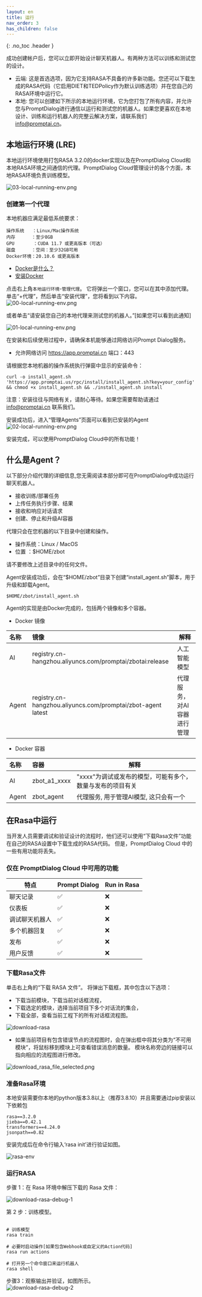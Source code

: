 ```yaml
---
layout: en
title: 运行
nav_order: 3
has_children: false
---
```

{: .no_toc .header }

成功创建帐户后，您可以立即开始设计聊天机器人。有两种方法可以训练和测试您的设计。

- 云端: 这是首选选项，因为它支持RASA不具备的许多新功能。您还可以下载生成的RASA代码（它启用DIET和TEDPolicy作为默认训练选项）并在您自己的RASA环境中运行它。
- 本地: 您可以创建如下所示的本地运行环境，它为您打包了所有内容，并允许您与PromptDialog进行通信以运行和测试您的机器人。如果您更喜欢在本地设计、训练和运行机器人的完整云解决方案，请联系我们[info@promptai.cn](info@promptai.cn)。

##  本地运行环境 (LRE)
本地运行环境使用打包RASA 3.2.0的docker实现以及在PromptDialog Cloud和本地RASA环境之间通信的代理。PromptDialog Cloud管理设计的各个方面，本地RASA环境负责训练模型。

![03-local-running-env.png](/assets/images/local_running_env/03-local-running-env.png)

### 创建第一个代理
本地机器应满足最低系统要求：
```text
操作系统   ：Linux/Mac操作系统
内存      ：至少8GB
GPU       ：CUDA 11.7 或更高版本（可选）
磁盘      ：空间：至少32GB可用
Docker环境：20.10.6 或更高版本
```
- [Docker是什么？](https://www.docker.com/)
- [安装Docker](https://docs.docker.com/get-docker/)

点击右上角`本地运行环境`-`管理代理`。 它将弹出一个窗口，您可以在其中添加代理。单击“+代理”，然后单击“安装代理”，您将看到以下内容。
![00-local-running-env.png](/assets/images/local_running_env/00-local-running-env.png)

或者单击“请安装您自己的本地代理来测试您的机器人。”[如果您可以看到此通知]

![01-local-running-env.png](/assets/images/run_bots_install_agent_2.jpg)

在安装和后续使用过程中，请确保本机能够通过网络访问Prompt Dialog服务。

- 允许网络访问 https://app.promptai.cn 端口：443

请根据您本地机器的操作系统执行弹窗中显示的安装命令：
```shell
curl -o install_agent.sh 'https://app.promptai.us/rpc/install/install_agent.sh?key=your_config' && chmod +x install_agent.sh && ./install_agent.sh install
```
注意：安装往往与网络有关，请耐心等待。如果您需要帮助请通过 [info@promptai.cn](info@promptai.cn) 联系我们。

安装成功后，进入“管理Agents”页面可以看到已安装的Agent
![02-local-running-env.png](/assets/images/local_running_env/02-local-running-env.png)

安装完成，可以使用PromptDialog Cloud中的所有功能！

## 什么是Agent？
以下部分介绍代理的详细信息,您无需阅读本部分即可在PromptDialog中成功运行聊天机器人。

- 接收训练/部署任务
- 上传任务执行步骤、结果
- 接收和响应对话请求
- 创建、停止和升级AI容器


代理只会在您机器的以下目录中创建和操作。

- 操作系统：Linux / MacOS
- 位置    ：$HOME/zbot

请不要修改上述目录中的任何文件。


Agent安装成功后，会在“$HOME/zbot”目录下创建“install_agent.sh”脚本，用于升级和卸载Agent。
```shell
$HOME/zbot/install_agent.sh
```

Agent的实现是由Docker完成的，包括两个镜像和多个容器。

- Docker 镜像

| 名称  | 镜像                        | 解释                             |
|:------|:-----------------------------|----------------------------------|
|  AI   | registry.cn-hangzhou.aliyuncs.com/promptai/zbotai:release      | 人工智能模型                              |
| Agent | registry.cn-hangzhou.aliyuncs.com/promptai/zbot-agent            latest   | 代理服务，对AI容器进行管理 |


- Docker 容器

| 名称   |     容器     | 解释
|:------|:-------------|---------------------------------------------------|
|  AI   | zbot_a1_xxxx | "xxxx"为调试或发布的模型，可能有多个，数量与发布的项目有关 |
| Agent | zbot_agent   | 代理服务, 用于管理AI模型, 这只会有一个                 |


## 在Rasa中运行

当开发人员需要调试和验证设计的流程时，他们还可以使用“下载Rasa文件”功能在自己的RASA设置中下载生成的RASA代码。 但是，PromptDialog Cloud 中的一些有用功能将丢失。

### 仅在 PromptDialog Cloud 中可用的功能

<!---
| Features                  | Prompt Dialog | Run In Rasa |
|---------------------------|--------------|-------------|
| Attachment bot reply      |         ✅   |       ❌    |
| Chat history              |         ✅   |       ❌    |
| Condition reply           |         ✅   |       ❌    |
| Dashboard                 |         ✅   |       ❌    |        
| Debug chatbot             |         ✅   |       ❌    |
| FAQ:First message to user |         ✅   |       ❌    |
| FAQ:Last message to user  |         ✅   |       ❌    |
| FAQ:Multi bot replies     |         ✅   |       ❌    |
| Image bot reply           |         ✅   |       ❌    |
| Release                   |         ✅   |       ❌    |
| User Feedback             |         ✅   |       ❌    |

--->

| 特点         | Prompt Dialog| Run in Rasa |
|-------------|---------------|------------|
| 聊天记录     |       ✅      |     ❌     |
| 仪表板       |       ✅      |     ❌     |
| 调试聊天机器人|       ✅      |     ❌     |
| 多个机器回复  |       ✅      |     ❌     |
| 发布         |       ✅      |     ❌     |
| 用户反馈     |       ✅      |     ❌     |


### 下载Rasa文件

单击右上角的“下载 RASA 文件”。 将弹出下载框，其中包含以下选项：

* 下载当前模块，下载当前对话框流程，
* 下载选定的模块，选择当前项目下多个对话流的集合，
* 下载全部，查看当前工程下的所有对话框流程图。

![download-rasa](/assets/images/download_rasa_file_current.png)

- 如果当前项目有包含错误节点的流程图时，会在弹出框中将其分类为“不可用模块”，将鼠标移到模块上可查看错误消息的数量。 模块名称旁边的链接可以指向相应的流程图进行修改。

![download_rasa_file_selected.png](/assets/images/download_rasa_file_selected.png)  

### 准备Rasa环境

本地安装需要你本地的python版本3.8以上（推荐3.8.10）并且需要通过pip安装以下依赖包

```text
rasa==3.2.0
jieba==0.42.1
transformers==4.24.0
jsonpath==0.82
```

安装完成后在命令行输入‘rasa init’进行验证如图。

![rasa-env](/assets/images/dev_guide/download-rasa-env.png)

### 运行RASA
步骤 1：在 Rasa 环境中解压下载的 Rasa 文件：

![download-rasa-debug-1](/assets/images/dev_guide/download-rasa-debug-1.jpg)

第 2 步：训练模型。
```shell

# 训练模型
rasa train

# 必要时启动操作[如果包含Webhook或自定义的Action代码]
rasa run actions

# 打开另一个命令窗口来运行机器人
rasa shell
```

步骤3：观察输出并验证，如图所示。   
![download-rasa-debug-2](/assets/images/dev_guide/download-rasa-debug-2.jpg)
